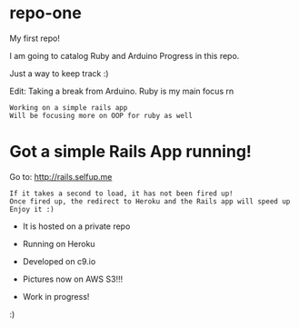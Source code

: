 # repo-one
My first repo!

I am going to catalog Ruby and Arduino Progress in this repo.

Just a way to keep track :)

Edit: Taking a break from Arduino. Ruby is my main focus rn

    Working on a simple rails app
    Will be focusing more on OOP for ruby as well

# Got a simple Rails App running!

Go to: http://rails.selfup.me

    If it takes a second to load, it has not been fired up!
    Once fired up, the redirect to Heroku and the Rails app will speed up
    Enjoy it :)

* It is hosted on a private repo

* Running on Heroku

* Developed on c9.io

* Pictures now on AWS S3!!!

* Work in progress!

:)






